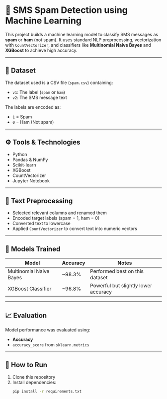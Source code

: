 # 📱 SMS Spam Detection using Machine Learning

This project builds a machine learning model to classify SMS messages as **spam** or **ham** (not spam). It uses standard NLP preprocessing, vectorization with `CountVectorizer`, and classifiers like **Multinomial Naive Bayes** and **XGBoost** to achieve high accuracy.

---

## 📂 Dataset

The dataset used is a CSV file (`spam.csv`) containing:

- `v1`: The label (`spam` or `ham`)
- `v2`: The SMS message text

The labels are encoded as:
- `1` = Spam  
- `0` = Ham (Not spam)

---

## ⚙️ Tools & Technologies

- Python  
- Pandas & NumPy  
- Scikit-learn  
- XGBoost  
- CountVectorizer  
- Jupyter Notebook  

---

## 🧼 Text Preprocessing

- Selected relevant columns and renamed them  
- Encoded target labels (spam = 1, ham = 0)  
- Converted text to lowercase  
- Applied `CountVectorizer` to convert text into numeric vectors

---

## 🧪 Models Trained

| Model                    | Accuracy  | Notes                               |
|-------------------------|-----------|--------------------------------------|
| Multinomial Naive Bayes | ~98.3%    | Performed best on this dataset       |
| XGBoost Classifier      | ~96.8%    | Powerful but slightly lower accuracy |

---

## 📈 Evaluation

Model performance was evaluated using:
- **Accuracy**
- `accuracy_score` from `sklearn.metrics`

---

## 🚀 How to Run

1. Clone this repository  
2. Install dependencies:
   ```bash
   pip install -r requirements.txt
